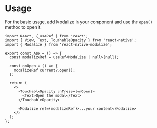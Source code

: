 # Usage

For the basic usage, add Modalize in your component and use the `open()` method to open it.

```tsx
import React, { useRef } from 'react';
import { View, Text, TouchableOpacity } from 'react-native';
import { Modalize } from 'react-native-modalize';

export const App = () => {
  const modalizeRef = useRef<Modalize | null>(null);

  const onOpen = () => {
    modalizeRef.current?.open();
  };

  return (
    <>
      <TouchableOpacity onPress={onOpen}>
        <Text>Open the modal</Text>
      </TouchableOpacity>

      <Modalize ref={modalizeRef}>...your content</Modalize>
    </>
  );
};
```
